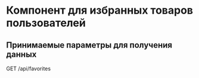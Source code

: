 # Компонент для избранных товаров пользователей
## Принимаемые параметры для получения данных
GET /api/favorites